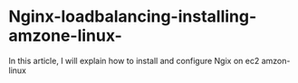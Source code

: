 # Nginx-loadbalancing-installing-amzone-linux-
In this article, I will explain how to install and configure Ngix on ec2 amzon-linux

